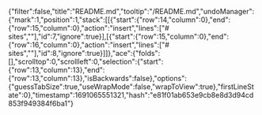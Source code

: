 {"filter":false,"title":"README.md","tooltip":"/README.md","undoManager":{"mark":1,"position":1,"stack":[[{"start":{"row":14,"column":0},"end":{"row":15,"column":0},"action":"insert","lines":["# sites",""],"id":7,"ignore":true}],[{"start":{"row":15,"column":0},"end":{"row":16,"column":0},"action":"insert","lines":["# sites",""],"id":8,"ignore":true}]]},"ace":{"folds":[],"scrolltop":0,"scrollleft":0,"selection":{"start":{"row":13,"column":13},"end":{"row":13,"column":13},"isBackwards":false},"options":{"guessTabSize":true,"useWrapMode":false,"wrapToView":true},"firstLineState":0},"timestamp":1691065551321,"hash":"e81f01ab653e9cb8e8d3d94cd853f949384f6ba1"}